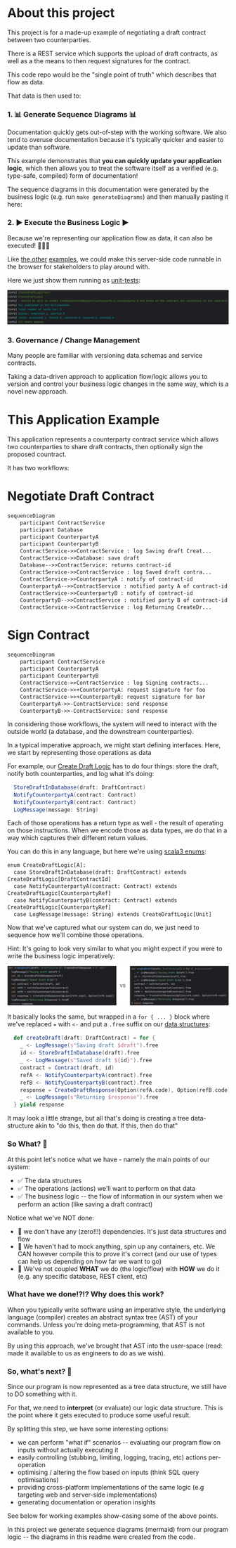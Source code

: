 
# About this project

This project is for a made-up example of negotiating a draft contract between two counterparties.

There is a REST service which supports the upload of draft contracts, as well as a the means to then
request signatures for the contract.

This code repo would be the "single point of truth" which describes that flow as data.

That data is then used to:
### 1. 📊 Generate Sequence Diagrams 📊
Documentation quickly gets out-of-step with the working software. We also tend to overuse documentation because
it's typically quicker and easier to update than software.

This example demonstrates that **you can quickly update your application logic**, which then allows you to treat
the software itself as a verified (e.g. type-safe, compiled) form of documentation!

The sequence diagrams in this documentation were generated by the business logic (e.g. run `make generateDiagrams`) and then manually pasting it here:

### 2. ▶️ Execute the Business Logic ▶️
Because we're representing our application flow as data, it can also be executed! 🎉🎉🎉

Like [the other](https://github.com/aaronp/riffd) [examples](https://aaronp.github.io/freemonad/), we could make this
server-side code runnable in the browser for stakeholders to play around with.

Here we just show them running as [unit-tests](https://github.com/aaronp/counterparty/blob/d73143f4a6076ee09bf4c118d2966c1895eb91d7/src/test/scala/contract/CreateDraftLogicTest.scala#L25):

![./docs/unittests.png](./docs/unittests.png)

### 3. Governance / Change Management

Many people are familiar with versioning data schemas and service contracts.

Taking a data-driven approach to application flow/logic allows you to version and control your business logic changes
in the same way, which is a novel new approach.


# This Application Example

This application represents a counterparty contract service which allows two counterparties to share draft contracts, then optionally sign the proposed countract.

It has two workflows:
# Negotiate Draft Contract
```mermaid
sequenceDiagram
	participant ContractService
	participant Database
	participant CounterpartyA
	participant CounterpartyB
	ContractService->>ContractService : log Saving draft Creat...
	ContractService->>Database: save draft
	Database-->>ContractService: returns contract-id
	ContractService->>ContractService : log Saved draft contra...
	ContractService->>CounterpartyA : notify of contract-id
	CounterpartyA-->>ContractService : notified party A of contract-id
	ContractService->>CounterpartyB : notify of contract-id
	CounterpartyB-->>ContractService : notified party B of contract-id
	ContractService->>ContractService : log Returning CreateDr...

```

# Sign Contract
```mermaid
sequenceDiagram
	participant ContractService
	participant CounterpartyA
	participant CounterpartyB
	ContractService->>ContractService : log Signing contracts...
	ContractService->>+CounterpartyA: request signature for foo
	ContractService->>+CounterpartyB: request signature for bar
	CounterpartyA->>-ContractService: send response
	CounterpartyB->>-ContractService: send response

```

In considering those workflows, the system will need to interact with the outside world (a database, and the downstream counterparties).

In a typical imperative approach, we might start defining interfaces. Here, we start by representing those operations as data

For example, our [Create Draft Logic](https://github.com/aaronp/counterparty/blob/main/src/main/scala/contract/CreateDraftLogic.scala#L11) has to do four things: store the draft, notify both counterparties, and log what it's doing:

```scala
  StoreDraftInDatabase(draft: DraftContract) 
  NotifyCounterpartyA(contract: Contract)
  NotifyCounterpartyB(contract: Contract)
  LogMessage(message: String)
```

Each of those operations has a return type as well - the result of operating on those instructions.
When we encode those as data types, we do that in a way which captures their different return values.

You can do this in any language, but here we're using [scala3 enums](https://docs.scala-lang.org/scala3/reference/enums/enums.html):

```scala3
enum CreateDraftLogic[A]:
  case StoreDraftInDatabase(draft: DraftContract) extends CreateDraftLogic[DraftContractId]
  case NotifyCounterpartyA(contract: Contract) extends CreateDraftLogic[CounterpartyRef]
  case NotifyCounterpartyB(contract: Contract) extends CreateDraftLogic[CounterpartyRef]
  case LogMessage(message: String) extends CreateDraftLogic[Unit]
```

Now that we've captured what our system can do, we just need to sequence how we'll combine those operations.

Hint: It's going to look very similar to what you might expect if you were to write the business logic imperatively:

![comparison](docs/compareImperativeCode.png)

It basically looks the same, but wrapped in a ```for { ... }``` block where we've replaced `=` with `<-` and put a `.free` suffix on our [data structures](https://github.com/aaronp/counterparty/blob/main/src/main/scala/contract/CreateDraftLogic.scala#L11):

```scala
  def createDraft(draft: DraftContract) = for {
    _ <- LogMessage(s"Saving draft $draft").free
    id <- StoreDraftInDatabase(draft).free
    _ <- LogMessage(s"Saved draft ${id}").free
    contract = Contract(draft, id)
    refA <- NotifyCounterpartyA(contract).free
    refB <- NotifyCounterpartyB(contract).free
    response = CreateDraftResponse(Option(refA.code), Option(refB.code))
    _ <- LogMessage(s"Returning $response").free
  } yield response
```

It may look a little strange, but all that's doing is creating a tree data-structure akin to "do this, then do that. If this, then do that"

### So What? 🤷

At this point let's notice what we have - namely the main points of our system:
* ✅ The data structures
* ✅ The operations (actions) we'll want to perform on that data
* ✅ The business logic -- the flow of information in our system when we perform an action (like saving a draft contract)

Notice what we've NOT done:
* 🚫 we don't have any (zero!!!) dependencies. It's just data structures and flow
* 🚫 We haven't had to mock anything, spin up any containers, etc. We CAN however compile this to prove it's correct (and our use of types can help us depending on how far we want to go)
* 🚫 We've not coupled **WHAT** we do (the logic/flow) with **HOW** we do it (e.g. any specific database, REST client, etc)

### What have we done!?!? Why does this work?
When you typically write software using an imperative style, the underlying language (compiler) creates an abstract syntax tree (AST)
of your commands. Unless you're doing meta-programming, that AST is not available to you.

By using this approach, we've brought that AST into the user-space (read: made it available to us as engineers to do as we wish).

### So, what's next? 🤔

Since our program is now represented as a tree data structure, we still have to DO something with it.

For that, we need to __interpret__ (or evaluate) our logic data structure. This is the point where it gets executed to produce some useful result.

By splitting this step, we have some interesting options:
* we can perform "what if" scenarios -- evaluating our program flow on inputs without actually executing it
* easily controlling (stubbing, limiting, logging, tracing, etc) actions per-operation
* optimising / altering the flow based on inputs (think SQL query optimisations)
* providing cross-platform implementations of the same logic (e.g targeting web and server-side implementations)
* generating documentation or operation insights

See below for working examples show-casing some of the above points.

In this project we generate sequence diagrams (mermaid) from our program logic -- the diagrams in this readme were created from the code.
